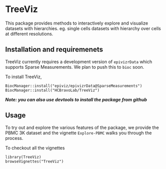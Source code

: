 # TreeViz
This package provides methods to interactively explore and visualize datasets with hierarchies. eg. single cells datasets with hierarchy over cells at different resolutions. 

## Installation and requiremenets

TreeViz currently requires a development version of `epivizrData` which supports Sparse Measurements. We plan to push this to `bioc` soon. 

To install TreeViz, 

```{r}
BiocManager::install("epiviz/epivizrData@SparseMeasurements")
BiocManager::install("HCBravoLab/TreeViz")
```
***Note: you can also use devtools to install the package from github***

## Usage

To try out and explore the various features of the package, we provide the PBMC 3K dataset and the vignette `Explore-PBMC` walks you through the process. 

To checkout all the vignettes

```{r}
library(TreeViz)
browseVignettes("TreeViz")
```